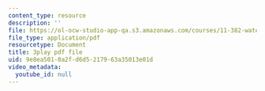 ```yaml
---
content_type: resource
description: ''
file: https://ol-ocw-studio-app-qa.s3.amazonaws.com/courses/11-382-water-diplomacy-spring-2021/9e8ea5010a2fd6d5217963a35013e01d_w2HASHQ8nYw.pdf
file_type: application/pdf
resourcetype: Document
title: 3play pdf file
uid: 9e8ea501-0a2f-d6d5-2179-63a35013e01d
video_metadata:
  youtube_id: null
---
```

